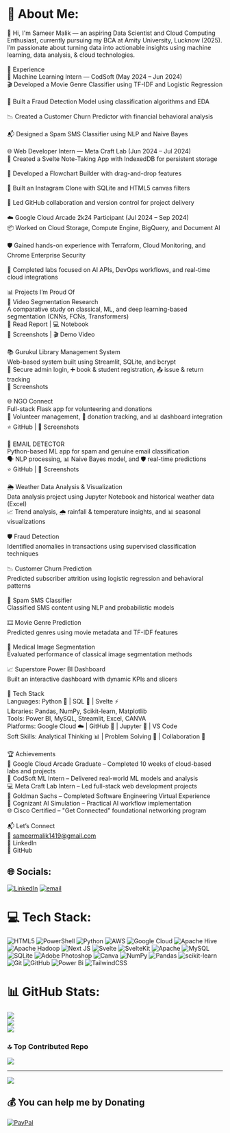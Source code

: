 # 💫 About Me:
👋 Hi, I'm Sameer Malik — an aspiring Data Scientist and Cloud Computing Enthusiast, currently pursuing my BCA at Amity University, Lucknow (2025). I’m passionate about turning data into actionable insights using machine learning, data analysis, & cloud technologies.<br><br>💼 Experience<br>🧠 Machine Learning Intern — CodSoft (May 2024 – Jun 2024)<br>🎬 Developed a Movie Genre Classifier using TF-IDF and Logistic Regression<br><br>🔐 Built a Fraud Detection Model using classification algorithms and EDA<br><br>📉 Created a Customer Churn Predictor with financial behavioral analysis<br><br>📬 Designed a Spam SMS Classifier using NLP and Naive Bayes<br><br>🌐 Web Developer Intern — Meta Craft Lab (Jun 2024 – Jul 2024)<br>📝 Created a Svelte Note-Taking App with IndexedDB for persistent storage<br><br>🔁 Developed a Flowchart Builder with drag-and-drop features<br><br>📸 Built an Instagram Clone with SQLite and HTML5 canvas filters<br><br>🔧 Led GitHub collaboration and version control for project delivery<br><br>☁️ Google Cloud Arcade 2k24 Participant (Jul 2024 – Sep 2024)<br>📦 Worked on Cloud Storage, Compute Engine, BigQuery, and Document AI<br><br>🛡️ Gained hands-on experience with Terraform, Cloud Monitoring, and Chrome Enterprise Security<br><br>🤖 Completed labs focused on AI APIs, DevOps workflows, and real-time cloud integrations<br><br>📊 Projects I’m Proud Of<br>🎥 Video Segmentation Research<br>A comparative study on classical, ML, and deep learning-based segmentation (CNNs, FCNs, Transformers)<br>📄 Read Report | 💻 Notebook<br>📸 Screenshots | 🎬 Demo Video<br><br>📚 Gurukul Library Management System<br>Web-based system built using Streamlit, SQLite, and bcrypt<br>🔐 Secure admin login, ➕ book & student registration, 📤 issue & return tracking<br>📁 Screenshots<br><br>🌐 NGO Connect<br>Full-stack Flask app for volunteering and donations<br>👥 Volunteer management, 💸 donation tracking, and 📊 dashboard integration<br>⭐ GitHub | 📸 Screenshots<br><br>📧 EMAIL DETECTOR <br>Python-based ML app for spam and genuine email classification<br>🗣️ NLP processing, 📊 Naive Bayes model, and 🛡️ real-time predictions <br>⭐ GitHub | 📸 Screenshots<br><br> 🌦️ Weather Data Analysis & Visualization <br> Data analysis project using Jupyter Notebook and historical weather data (Excel) <br> 📈 Trend analysis, 🌧️ rainfall & temperature insights, and 📊 seasonal visualizations<br><br>🛡️ Fraud Detection<br>Identified anomalies in transactions using supervised classification techniques<br><br>📉 Customer Churn Prediction<br>Predicted subscriber attrition using logistic regression and behavioral patterns<br><br>📨 Spam SMS Classifier<br>Classified SMS content using NLP and probabilistic models<br><br>🎞️ Movie Genre Prediction<br>Predicted genres using movie metadata and TF-IDF features<br><br>🧠 Medical Image Segmentation<br>Evaluated performance of classical image segmentation methods<br><br>📈 Superstore Power BI Dashboard<br>Built an interactive dashboard with dynamic KPIs and slicers<br><br>🧰 Tech Stack<br>Languages: Python 🐍 | SQL 🧾 | Svelte ⚡<br>Libraries: Pandas, NumPy, Scikit-learn, Matplotlib<br>Tools: Power BI, MySQL, Streamlit, Excel, CANVA<br>Platforms: Google Cloud ☁️ | GitHub 🐙 | Jupyter 📓 | VS Code<br>Soft Skills: Analytical Thinking 📊 | Problem Solving 🧩 | Collaboration 🤝<br><br>🏆 Achievements<br>🏅 Google Cloud Arcade Graduate – Completed 10 weeks of cloud-based labs and projects<br>💼 CodSoft ML Intern – Delivered real-world ML models and analysis<br>💻 Meta Craft Lab Intern – Led full-stack web development projects<br>🧠 Goldman Sachs – Completed Software Engineering Virtual Experience<br>🤖 Cognizant AI Simulation – Practical AI workflow implementation<br>🌐 Cisco Certified – "Get Connected" foundational networking program<br><br>📬 Let’s Connect<br>📧 sameermalik1419@gmail.com<br>🔗 LinkedIn<br>🐙 GitHub



## 🌐 Socials:
[![LinkedIn](https://img.shields.io/badge/LinkedIn-%230077B5.svg?logo=linkedin&logoColor=white)](https://linkedin.com/in/https://www.linkedin.com/in/sameer-malik-b5b8772b9/) [![email](https://img.shields.io/badge/Email-D14836?logo=gmail&logoColor=white)](mailto:sameermalik1419@gmail.com) 

# 💻 Tech Stack:
![HTML5](https://img.shields.io/badge/html5-%23E34F26.svg?style=for-the-badge&logo=html5&logoColor=white) ![PowerShell](https://img.shields.io/badge/PowerShell-%235391FE.svg?style=for-the-badge&logo=powershell&logoColor=white) ![Python](https://img.shields.io/badge/python-3670A0?style=for-the-badge&logo=python&logoColor=ffdd54) ![AWS](https://img.shields.io/badge/AWS-%23FF9900.svg?style=for-the-badge&logo=amazon-aws&logoColor=white) ![Google Cloud](https://img.shields.io/badge/GoogleCloud-%234285F4.svg?style=for-the-badge&logo=google-cloud&logoColor=white) ![Apache Hive](https://img.shields.io/badge/Apache%20Hive-FDEE21?style=for-the-badge&logo=apachehive&logoColor=black) ![Apache Hadoop](https://img.shields.io/badge/Apache%20Hadoop-66CCFF?style=for-the-badge&logo=apachehadoop&logoColor=black) ![Next JS](https://img.shields.io/badge/Next-black?style=for-the-badge&logo=next.js&logoColor=white) ![Svelte](https://img.shields.io/badge/svelte-%23f1413d.svg?style=for-the-badge&logo=svelte&logoColor=white) ![SvelteKit](https://img.shields.io/badge/sveltekit-%23ff3e00.svg?style=for-the-badge&logo=svelte&logoColor=white) ![Apache](https://img.shields.io/badge/apache-%23D42029.svg?style=for-the-badge&logo=apache&logoColor=white) ![MySQL](https://img.shields.io/badge/mysql-4479A1.svg?style=for-the-badge&logo=mysql&logoColor=white) ![SQLite](https://img.shields.io/badge/sqlite-%2307405e.svg?style=for-the-badge&logo=sqlite&logoColor=white) ![Adobe Photoshop](https://img.shields.io/badge/adobe%20photoshop-%2331A8FF.svg?style=for-the-badge&logo=adobe%20photoshop&logoColor=white) ![Canva](https://img.shields.io/badge/Canva-%2300C4CC.svg?style=for-the-badge&logo=Canva&logoColor=white) ![NumPy](https://img.shields.io/badge/numpy-%23013243.svg?style=for-the-badge&logo=numpy&logoColor=white) ![Pandas](https://img.shields.io/badge/pandas-%23150458.svg?style=for-the-badge&logo=pandas&logoColor=white) ![scikit-learn](https://img.shields.io/badge/scikit--learn-%23F7931E.svg?style=for-the-badge&logo=scikit-learn&logoColor=white) ![Git](https://img.shields.io/badge/git-%23F05033.svg?style=for-the-badge&logo=git&logoColor=white) ![GitHub](https://img.shields.io/badge/github-%23121011.svg?style=for-the-badge&logo=github&logoColor=white) ![Power Bi](https://img.shields.io/badge/power_bi-F2C811?style=for-the-badge&logo=powerbi&logoColor=black) ![TailwindCSS](https://img.shields.io/badge/tailwindcss-%2338B2AC.svg?style=for-the-badge&logo=tailwind-css&logoColor=white)
# 📊 GitHub Stats:
![](https://github-readme-stats.vercel.app/api?username=mrflint5&theme=default&hide_border=false&include_all_commits=false&count_private=false)<br/>
![](https://nirzak-streak-stats.vercel.app/?user=mrflint5&theme=default&hide_border=false)<br/>
![](https://github-readme-stats.vercel.app/api/top-langs/?username=mrflint5&theme=default&hide_border=false&include_all_commits=false&count_private=false&layout=compact)

### 🔝 Top Contributed Repo
![](https://github-contributor-stats.vercel.app/api?username=mrflint5&limit=5&theme=dark&combine_all_yearly_contributions=true)

---
[![](https://visitcount.itsvg.in/api?id=mrflint5&icon=0&color=0)](https://visitcount.itsvg.in)

  ## 💰 You can help me by Donating
  [![PayPal](https://img.shields.io/badge/PayPal-00457C?style=for-the-badge&logo=paypal&logoColor=white)](https://paypal.me/ezgamer@ybl) 

  
<!-- Proudly created with GPRM ( https://gprm.itsvg.in ) -->

